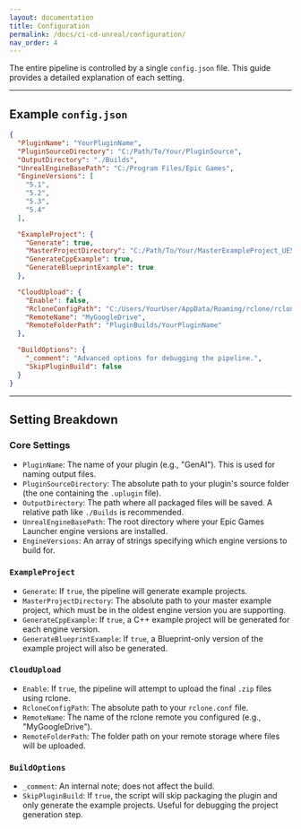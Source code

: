 ```yaml
---
layout: documentation
title: Configuration
permalink: /docs/ci-cd-unreal/configuration/
nav_order: 4
---
```


The entire pipeline is controlled by a single `config.json` file. This guide provides a detailed explanation of each setting.

---

## Example `config.json`

```json
{
  "PluginName": "YourPluginName",
  "PluginSourceDirectory": "C:/Path/To/Your/PluginSource",
  "OutputDirectory": "./Builds",
  "UnrealEngineBasePath": "C:/Program Files/Epic Games",
  "EngineVersions": [
    "5.1",
    "5.2",
    "5.3",
    "5.4"
  ],

  "ExampleProject": {
    "Generate": true,
    "MasterProjectDirectory": "C:/Path/To/Your/MasterExampleProject_UE5.1",
    "GenerateCppExample": true,
    "GenerateBlueprintExample": true
  },

  "CloudUpload": {
    "Enable": false,
    "RcloneConfigPath": "C:/Users/YourUser/AppData/Roaming/rclone/rclone.conf",
    "RemoteName": "MyGoogleDrive",
    "RemoteFolderPath": "PluginBuilds/YourPluginName"
  },

  "BuildOptions": {
    "_comment": "Advanced options for debugging the pipeline.",
    "SkipPluginBuild": false
  }
}
```

---

## Setting Breakdown

### Core Settings
-   `PluginName`: The name of your plugin (e.g., "GenAI"). This is used for naming output files.
-   `PluginSourceDirectory`: The absolute path to your plugin's source folder (the one containing the `.uplugin` file).
-   `OutputDirectory`: The path where all packaged files will be saved. A relative path like `./Builds` is recommended.
-   `UnrealEngineBasePath`: The root directory where your Epic Games Launcher engine versions are installed.
-   `EngineVersions`: An array of strings specifying which engine versions to build for.

### `ExampleProject`
-   `Generate`: If `true`, the pipeline will generate example projects.
-   `MasterProjectDirectory`: The absolute path to your master example project, which must be in the oldest engine version you are supporting.
-   `GenerateCppExample`: If `true`, a C++ example project will be generated for each engine version.
-   `GenerateBlueprintExample`: If `true`, a Blueprint-only version of the example project will also be generated.

### `CloudUpload`
-   `Enable`: If `true`, the pipeline will attempt to upload the final `.zip` files using rclone.
-   `RcloneConfigPath`: The absolute path to your `rclone.conf` file.
-   `RemoteName`: The name of the rclone remote you configured (e.g., "MyGoogleDrive").
-   `RemoteFolderPath`: The folder path on your remote storage where files will be uploaded.

### `BuildOptions`
-   `_comment`: An internal note; does not affect the build.
-   `SkipPluginBuild`: If `true`, the script will skip packaging the plugin and only generate the example projects. Useful for debugging the project generation step.
